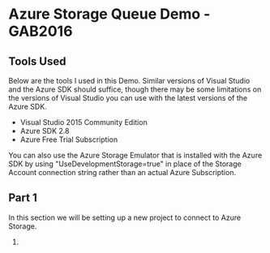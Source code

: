 # Azure Storage Queue Demo - GAB2016 #

## Tools Used ##

Below are the tools I used in this Demo. Similar versions of Visual Studio and the Azure SDK should suffice, though there may be some limitations on the versions of Visual Studio you can use with the latest versions of the Azure SDK.

- Visual Studio 2015 Community Edition
- Azure SDK 2.8
- Azure Free Trial Subscription

You can also use the Azure Storage Emulator that is installed with the Azure SDK by using "UseDevelopmentStorage=true" in place of the Storage Account connection string rather than an actual Azure Subscription.

## Part 1

In this section we will be setting up a new project to connect to Azure Storage.

1. 